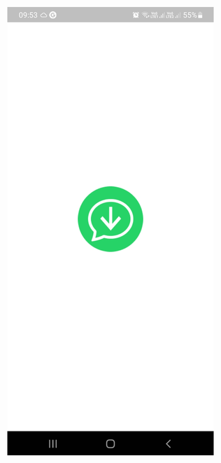 ![Alt text](https://raw.githubusercontent.com/RahulMachhiC/status_saver_flutter/main/screenshots/Screenshot_20220422-095329.jpg?raw=true "Optional Title")
